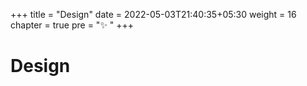+++
title = "Design"
date = 2022-05-03T21:40:35+05:30
weight = 16
chapter = true
pre = "✨ "
+++

# Design

